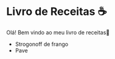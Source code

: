 # Livro de Receitas :coffee:

Olá! Bem vindo ao meu livro de receitas:wave:

* Strogonoff de frango
* Pave
